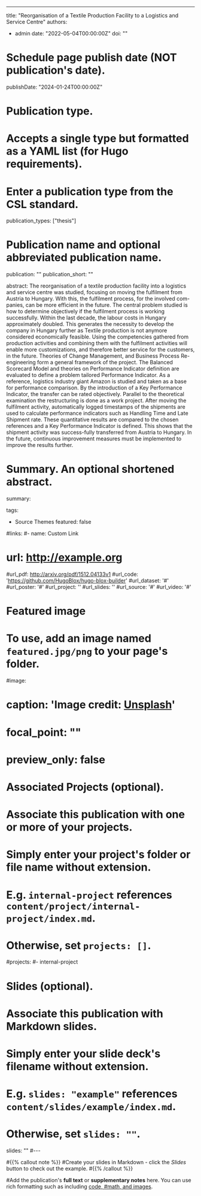 ---
title: "Reorganisation of a Textile Production Facility to a Logistics and Service Centre"
authors:
- admin
date: "2022-05-04T00:00:00Z"
doi: ""

# Schedule page publish date (NOT publication's date).
publishDate: "2024-01-24T00:00:00Z"

# Publication type.
# Accepts a single type but formatted as a YAML list (for Hugo requirements).
# Enter a publication type from the CSL standard.
publication_types: ["thesis"]

# Publication name and optional abbreviated publication name.
publication: ""
publication_short: ""

abstract: The reorganisation of a textile production facility into a logistics and service centre was studied, focusing on moving the fulfilment from Austria to Hungary. With this, the fulfilment process, for the involved com-panies, can be more efficient in the future. The central problem studied is how to determine objectively if the fulfilment process is working successfully.
Within the last decade, the labour costs in Hungary approximately doubled. This generates the necessity to develop the company in Hungary further as Textile production is not anymore considered economically feasible. Using the competencies gathered from production activities and combining them with the fulfilment activities will enable more customizations, and therefore better service for the customers, in the future.
Theories of Change Management, and Business Process Re-engineering form a general framework of the project. The Balanced Scorecard Model and theories on Performance Indicator definition are evaluated to define a problem tailored Performance Indicator. As a reference, logistics industry giant Amazon is studied and taken as a base for performance comparison. By the introduction of a Key Performance Indicator, the transfer can be rated objectively.
Parallel to the theoretical examination the restructuring is done as a work project. After moving the fulfilment activity, automatically logged timestamps of the shipments are used to calculate performance indicators such as Handling Time and Late Shipment rate. These quantitative results are compared to the chosen references and a Key Performance Indicator is defined. This shows that the shipment activity was success-fully transferred from Austria to Hungary. In the future, continuous improvement measures must be implemented to improve the results further.

# Summary. An optional shortened abstract.
summary: 

tags:
- Source Themes
featured: false

#links:
#- name: Custom Link
#  url: http://example.org
#url_pdf: http://arxiv.org/pdf/1512.04133v1
#url_code: 'https://github.com/HugoBlox/hugo-blox-builder'
#url_dataset: '#'
#url_poster: '#'
#url_project: ''
#url_slides: ''
#url_source: '#'
#url_video: '#'

# Featured image
# To use, add an image named `featured.jpg/png` to your page's folder. 
#image:
#  caption: 'Image credit: [**Unsplash**](https://unsplash.com/photos/s9CC2SKySJM)'
#  focal_point: ""
#  preview_only: false

# Associated Projects (optional).
#   Associate this publication with one or more of your projects.
#   Simply enter your project's folder or file name without extension.
#   E.g. `internal-project` references `content/project/internal-project/index.md`.
#   Otherwise, set `projects: []`.
#projects:
#- internal-project

# Slides (optional).
#   Associate this publication with Markdown slides.
#   Simply enter your slide deck's filename without extension.
#   E.g. `slides: "example"` references `content/slides/example/index.md`.
#   Otherwise, set `slides: ""`.
slides: ""
#---

#{{% callout note %}}
#Create your slides in Markdown - click the *Slides* button to check out the example.
#{{% /callout %}}

#Add the publication's **full text** or **supplementary notes** here. You can use rich formatting such as including [code, #math, and images](https://docs.hugoblox.com/content/writing-markdown-latex/).
